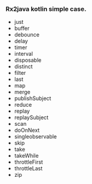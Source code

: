 ### Rx2java kotlin simple case.

 * just
 * buffer
 * debounce
 * delay
 * timer
 * interval
 * disposable
 * distinct
 * filter
 * last
 * map
 * merge
 * publishSubject
 * reduce
 * replay
 * replaySubject
 * scan
 * doOnNext
 * singleobservable
 * skip
 * take
 * takeWhile
 * throttleFirst
 * throttleLast
 * zip